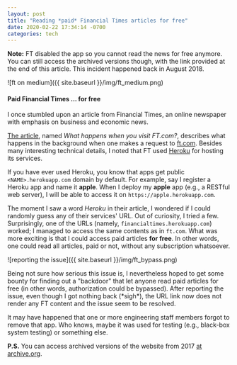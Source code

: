 ```yaml
---
layout: post
title: "Reading *paid* Financial Times articles for free"
date: 2020-02-22 17:34:14 -0700
categories: tech 
---
```


**Note:** FT disabled the app so you cannot read the news for free anymore.
You can still access the archived versions though, with the link provided at
the end of this article. This incident happened back in August 2018.

![ft on medium]({{ site.baseurl }}/img/ft_medium.png)

#### Paid Financial Times ... for free

I once stumbled upon an article from Financial Times, an online newspaper
with emphasis on business and economic news.

[The article](https://medium.com/ft-product-technology/making-a-request-to-the-financial-times-b2119a2f422d),
named *What happens when you visit FT.com?*, describes what happens in the background
when one makes a request to [ft.com](https://www.ft.com). Besides many interesting
technical details, I noted that FT used [Heroku](https://www.heroku.com) for hosting its services.

If you have ever used Heroku, you know that apps get public `<NAME>.herokuapp.com` domain by default.
For example, say I register a Heroku app and name it **apple**. When I deploy my **apple** app (e.g.,
a RESTful web server), I will be able to access it on `https://apple.herokuapp.com`.

The moment I saw a word *Heroku* in their article, I wondered if I could randomly
guess any of their services' URL. Out of curiosity, I tried a few. Surprisingly, one of the URLs (namely, `financialtimes.herokuapp.com`)
worked; I managed to access the same contents as in `ft.com`.
What was more exciting is that I could access paid articles **for free**.
In other words, one could read all articles, paid or not, without any subscription whatsoever.

![reporting the issue]({{ site.baseurl }}/img/ft_bypass.png)

Being not sure how serious this issue is, I nevertheless hoped to get some
bounty for finding out a "backdoor" that let anyone read paid articles for free
(in other words, authorization could be bypassed). After reporting the issue,
even though I got nothing back (\*sigh\*), the URL link now does not render any FT
content and the issue seem to be resolved.

It may have happened that one or more engineering staff members forgot to remove that app. Who knows,
maybe it was used for testing (e.g., black-box system testing) or something else.

**P.S.** You can access archived versions of the website from 2017 [at
archive.org](https://web.archive.org/web/20171101000000*/http://financialtimes.herokuapp.com/).

